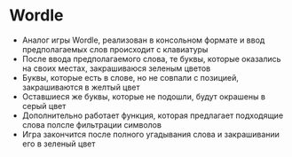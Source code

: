 # Wordle
- Аналог игры Wordle, реализован в консольном формате и ввод предполагаемых слов происходит с клавиатуры
- После ввода предполагаемого слова, те буквы, которые оказались на своих местах, закрашиваюся зеленым цветов
- Буквы, которые есть в слове, но не совпали с позицией, закрашиваются в желтый цвет
- Оставшиеся же буквы, которые не подошли, будут окрашены в серый цвет
- Дополнительно работает функция, которая предлагает подходящие слова полсле фильтрации символов
- Игра закончится после полного угадывания слова и закрашивании его в зеленый цвет
